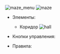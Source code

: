 ![maze_menu](https://github.com/DaniilSob2004/Maze/assets/106149184/c556cdd2-d629-49fa-b1ad-16763c82ac80)
![maze](https://github.com/DaniilSob2004/Maze/assets/106149184/bea07926-05b3-4425-bee9-f1299d861d10)

- Элементы:
  - Коридор ![hall](https://github.com/DaniilSob2004/Maze/assets/106149184/862bda1c-dcf2-45bd-b845-0b06b6eaa5f7)


- Кнопки управления:


- Правила:


